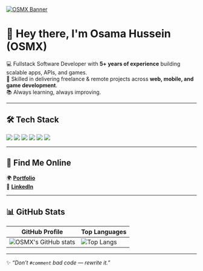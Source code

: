 [![OSMX Banner](https://github.com/itsosmx/itsosmx/assets/49457438/e07f3a46-98f0-4407-9299-eac986cd0519 "OSMX")](https://www.osmx.me/)

# 👋 Hey there, I'm Osama Hussein (OSMX)  

💻 Fullstack Software Developer with **5+ years of experience** building scalable apps, APIs, and games.  
🚀 Skilled in delivering freelance & remote projects across **web, mobile, and game development**.  
📚 Always learning, always improving.  

---

## 🛠️ Tech Stack
<p>
  <img src="https://img.shields.io/badge/Code-Typescript-3178C6?logo=typescript&logoColor=white&style=for-the-badge" />
  <img src="https://img.shields.io/badge/Frontend-Next.js-000000?logo=next.js&logoColor=white&style=for-the-badge" />
  <img src="https://img.shields.io/badge/Frontend-React-61DAFB?logo=react&logoColor=black&style=for-the-badge" />
  <img src="https://img.shields.io/badge/Backend-Node.js-339933?logo=node.js&logoColor=white&style=for-the-badge" />
  <img src="https://img.shields.io/badge/Code-JavaScript-F7DF1E?logo=javascript&logoColor=black&style=for-the-badge" />
  <img src="https://img.shields.io/badge/GameDev-C%23-239120?logo=c-sharp&logoColor=white&style=for-the-badge" />
</p>

---

## 🔗 Find Me Online
🌍 [**Portfolio**](https://osmx.me)  
💼 [**LinkedIn**](https://www.linkedin.com/in/itsosmx/)  

---

## 📊 GitHub Stats
| GitHub Profile | Top Languages |
|----------------|---------------|
| ![OSMX's GitHub stats](https://github-readme-stats.vercel.app/api?username=itsosmx&theme=radical&show_icons=true&hide_border=true) | ![Top Langs](https://github-readme-stats.vercel.app/api/top-langs/?username=itsosmx&layout=compact&theme=radical&hide_border=true) |

---

✨ _“Don’t `#comment` bad code — rewrite it.”_  
